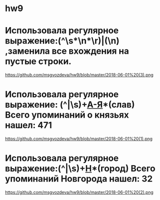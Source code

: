 # hw9
# Использовала регулярное выражение:(^\s*\n*\r)|(\n)  ,заменила все вхождения на  пустые строки.
https://github.com/msgvozdeva/hw9/blob/master/2018-06-01%20(3).png
# Использовала регулярное выражение: (^|\s)+[А-Я](а-я)*(слав)  Всего упоминаний о князьях нашел: 471
https://github.com/msgvozdeva/hw9/blob/master/2018-06-01%20(1).png
# Использовала регулярное выражение:(^|\s)+[Н](а-я)*(город)  Всего упоминаний Новгорода нашел: 32
https://github.com/msgvozdeva/hw9/blob/master/2018-06-01%20(2).png
